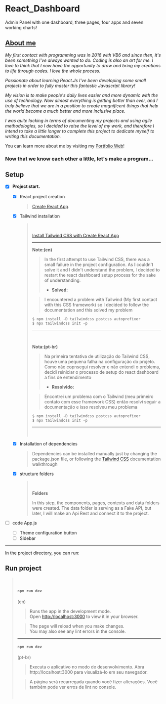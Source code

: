 # React_Dashboard

Admin Panel with one dashboard, three pages, four apps and seven working charts!

## [About me](https://dew-ill.vercel.app/about)

<em>
My first contact with programming was in 2016 with VB6 and since then, it's been something I've always wanted to do. Coding is also an art for me. I love to think that I now have the opportunity to draw and bring my creations to life through codes. I love the whole process.

Passionate about learning React.Js I've been developing some small projects in order to fully master this fantastic Javascript library!

My vision is to make people's daily lives easier and more dynamic with the use of technology. Now almost everything is getting better than ever, and I truly believe that we are in a position to create magnificent things that help the world become a much better and more inclusive place.

I was quite lacking in terms of documenting my projects and using agile methodologies, so I decided to raise the level of my work, and therefore I intend to take a little longer to complete this project to dedicate myself to writing this documentation.
</em>

You can learn more about me by visiting my [Portfolio Web](https://dew-ill.vercel.app/)!

### Now that we know each other a little, let's make a program...

## Setup

- [x] **Project start.**

  - [x] React project creation

    > [Create React App](https://github.com/facebook/create-react-app).

  - [x] Tailwind installation

    > <br />
    >
    > [Install Tailwind CSS with Create React App](https://tailwindcss.com/docs/guides/reate-react-app)
    >
    > <hr />
    >
    > **Note:(en)**
    >
    > > In the first attempt to use Tailwind CSS, there was a small failure in the project configuration. As I couldn't solve it and I didn't understand the problem, I decided to restart the react dashboard setup process for the sake of understanding.
    > >
    > > - **Solved:**
    >
    > > I encountered a problem with Tailwind (My first contact with this CSS framework) so I decided to follow the documentation and this solved my problem
    >
    > ```
    > $ npm install -D tailwindcss postcss autoprefixer
    > $ npx tailwindcss init -p
    > ```
    >
    > <hr />
    > <br />
    >
    > **Nota:(pt-br)**
    >
    > > Na primeira tentativa de utilização do Tailwind CSS, houve uma pequena falha na configuração do projeto. Como não copnsegui resolver e não entendi o problema, decidi reiniciar o processo de setup do react dashboard a fins de entendimento
    > >
    > > - **Resolvido:**
    >
    > > Encontrei um problema com o Tailwind (meu primeiro contato com esse framework CSS) então resolvi seguir a documentação e isso resolveu meu problema
    >
    > ```
    > $ npm install -D tailwindcss postcss autoprefixer
    > $ npx tailwindcss init -p
    > ```
    >
    > <hr />
    > <br />

  - [x] Installation of dependencies
        <br />
    > Dependencies can be installed manually just by changing the package.json file, or following the [Tailwind CSS](https://tailwindcss.com/docs/guides/create-react-app) documentation walkthrough
  - [x] structure folders
    > <br />
    >
    > **Folders**
    >
    > In this step, the components, pages, contexts and data folders were created.
    > The data folder is serving as a Fake API, but later, I will make an Api Rest and connect it to the project.
    > <br>

- [ ] code App.js

  - [ ] Theme configuration button
  - [ ] Sidebar

<hr >
In the project directory, you can run:

## Run project

> <br />
>
> #### `npm run dev`
>
> (en)
>
> > Runs the app in the development mode.\
> > Open [http://localhost:3000](http://localhost:3000) to view it in your browser.
>
> > The page will reload when you make changes.\
> > You may also see any lint errors in the console.
> > <br>
>
> <hr/>
>
> #### `npm run dev`
>
> (pt-br)
>
> > Executa o aplicativo no modo de desenvolvimento.
> > Abra http://localhost:3000 para visualizá-lo em seu navegador.
>
> > A página será recarregada quando você fizer alterações.
> > Você também pode ver erros de lint no console.
>
> <br />
